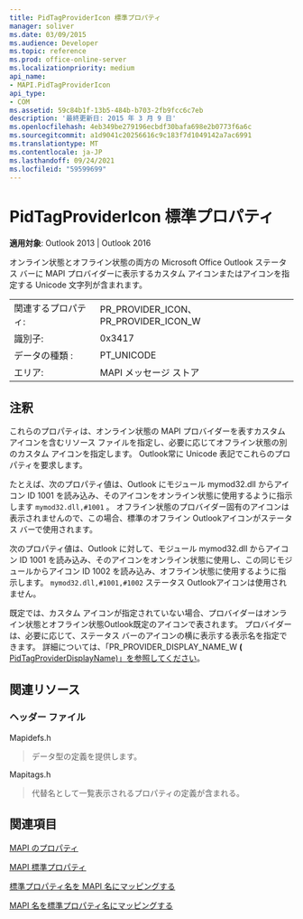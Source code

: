 ```yaml
---
title: PidTagProviderIcon 標準プロパティ
manager: soliver
ms.date: 03/09/2015
ms.audience: Developer
ms.topic: reference
ms.prod: office-online-server
ms.localizationpriority: medium
api_name:
- MAPI.PidTagProviderIcon
api_type:
- COM
ms.assetid: 59c84b1f-13b5-484b-b703-2fb9fcc6c7eb
description: '最終更新日: 2015 年 3 月 9 日'
ms.openlocfilehash: 4eb349be279196ecbdf30bafa698e2b0773f6a6c
ms.sourcegitcommit: a1d9041c20256616c9c183f7d1049142a7ac6991
ms.translationtype: MT
ms.contentlocale: ja-JP
ms.lasthandoff: 09/24/2021
ms.locfileid: "59599699"
---
```

# <a name="pidtagprovidericon-canonical-property"></a>PidTagProviderIcon 標準プロパティ

  
  
**適用対象**: Outlook 2013 | Outlook 2016 
  
オンライン状態とオフライン状態の両方の Microsoft Office Outlook ステータス バーに MAPI プロバイダーに表示するカスタム アイコンまたはアイコンを指定する Unicode 文字列が含まれます。
  
|||
|:-----|:-----|
|関連するプロパティ:  <br/> |PR_PROVIDER_ICON、PR_PROVIDER_ICON_W  <br/> |
|識別子:  <br/> |0x3417  <br/> |
|データの種類 :   <br/> |PT_UNICODE  <br/> |
|エリア:  <br/> |MAPI メッセージ ストア  <br/> |
   
## <a name="remarks"></a>注釈

これらのプロパティは、オンライン状態の MAPI プロバイダーを表すカスタム アイコンを含むリソース ファイルを指定し、必要に応じてオフライン状態の別のカスタム アイコンを指定します。 Outlook常に Unicode 表記でこれらのプロパティを要求します。 
  
たとえば、次のプロパティ値は、Outlook にモジュール mymod32.dll からアイコン ID 1001 を読み込み、そのアイコンをオンライン状態に使用するように指示します `mymod32.dll,#1001` 。 オフライン状態のプロバイダー固有のアイコンは表示されませんので、この場合、標準のオフライン Outlookアイコンがステータス バーで使用されます。 
  
次のプロパティ値は、Outlook に対して、モジュール mymod32.dll からアイコン ID 1001 を読み込み、そのアイコンをオンライン状態に使用し、この同じモジュールからアイコン ID 1002 を読み込み、オフライン状態に使用するように指示します。 `mymod32.dll,#1001,#1002` ステータス Outlookアイコンは使用されません。 
  
既定では、カスタム アイコンが指定されていない場合、プロバイダーはオンライン状態とオフライン状態Outlook既定のアイコンで表されます。 プロバイダーは、必要に応じて、ステータス バーのアイコンの横に表示する表示名を指定できます。 詳細については、「PR_PROVIDER_DISPLAY_NAME_W **(** [PidTagProviderDisplayName)」を参照してください](pidtagproviderdisplayname-canonical-property.md)。
  
## <a name="related-resources"></a>関連リソース

### <a name="header-files"></a>ヘッダー ファイル

Mapidefs.h
  
> データ型の定義を提供します。
    
Mapitags.h
  
> 代替名として一覧表示されるプロパティの定義が含まれる。
    
## <a name="see-also"></a>関連項目



[MAPI のプロパティ](mapi-properties.md)
  
[MAPI 標準プロパティ](mapi-canonical-properties.md)
  
[標準プロパティ名を MAPI 名にマッピングする](mapping-canonical-property-names-to-mapi-names.md)
  
[MAPI 名を標準プロパティ名にマッピングする](mapping-mapi-names-to-canonical-property-names.md)

